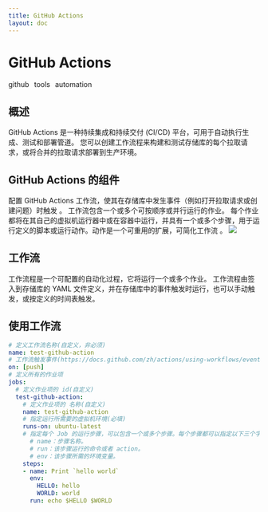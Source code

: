 ```yaml
---
title: GitHub Actions
layout: doc
---
```

# GitHub Actions

<el-divider />
<div style='display: flex;gap: 10px;'>
  <el-tag>github</el-tag>
  <el-tag>tools</el-tag>
  <el-tag>automation</el-tag>
</div>

## 概述
GitHub Actions 是一种持续集成和持续交付 (CI/CD) 平台，可用于自动执行生成、测试和部署管道。 您可以创建工作流程来构建和测试存储库的每个拉取请求，或将合并的拉取请求部署到生产环境。

## GitHub Actions 的组件
配置 GitHub Actions 工作流，使其在存储库中发生事件（例如打开拉取请求或创建问题）时触发 。 工作流包含一个或多个可按顺序或并行运行的作业。 每个作业都将在其自己的虚拟机运行器中或在容器中运行，并具有一个或多个步骤，用于运行定义的脚本或运行动作。动作是一个可重用的扩展，可简化工作流 。
![](https://docs.github.com/assets/cb-25535/mw-1440/images/help/actions/overview-actions-simple.webp)

## 工作流
工作流程是一个可配置的自动化过程，它将运行一个或多个作业。 工作流程由签入到存储库的 YAML 文件定义，并在存储库中的事件触发时运行，也可以手动触发，或按定义的时间表触发。

## 使用工作流
```yaml
# 定义工作流名称(自定义，非必须)
name: test-github-action
# 工作流触发事件(https://docs.github.com/zh/actions/using-workflows/events-that-trigger-workflows)
on: [push]
# 定义所有的作业项
jobs:
  # 定义作业项的 id(自定义)
  test-github-action:
    # 定义作业项的 名称(自定义)
    name: test-github-action
    # 指定运行所需要的虚拟机环境(必填)
    runs-on: ubuntu-latest
    # 指定每个 Job 的运行步骤，可以包含一个或多个步骤。每个步骤都可以指定以下三个字段。
      # name：步骤名称。
      # run：该步骤运行的命令或者 action。
      # env：该步骤所需的环境变量。
    steps:
    - name: Print `hello world`
      env:
        HELLO: hello
        WORLD: world
      run: echo $HELLO $WORLD
```
